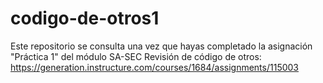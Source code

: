 # codigo-de-otros1
Este repositorio se consulta una vez que hayas completado la asignación "Práctica 1" del módulo SA-SEC Revisión de código de otros: https://generation.instructure.com/courses/1684/assignments/115003
